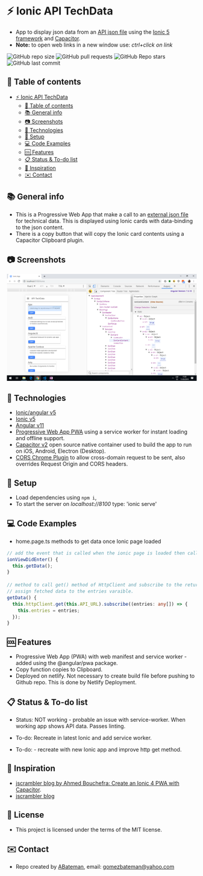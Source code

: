 # :zap: Ionic API TechData

* App to display json data from an [API json file](https://media.jscrambler.com/blog/data.json) using the [Ionic 5 framework](https://ionicframework.com/docs) and [Capacitor](https://capacitor.ionicframework.com/).
* **Note:** to open web links in a new window use: _ctrl+click on link_

![GitHub repo size](https://img.shields.io/github/repo-size/AndrewJBateman/ionic-api-techdata?style=plastic)
![GitHub pull requests](https://img.shields.io/github/issues-pr/AndrewJBateman/ionic-api-techdata?style=plastic)
![GitHub Repo stars](https://img.shields.io/github/stars/AndrewJBateman/ionic-api-techdata?style=plastic)
![GitHub last commit](https://img.shields.io/github/last-commit/AndrewJBateman/ionic-api-techdata?style=plastic)

## :page_facing_up: Table of contents

* [:zap: Ionic API TechData](#zap-ionic-api-techdata)
  * [:page_facing_up: Table of contents](#page_facing_up-table-of-contents)
  * [:books: General info](#books-general-info)
  * [:camera: Screenshots](#camera-screenshots)
  * [:signal_strength: Technologies](#signal_strength-technologies)
  * [:floppy_disk: Setup](#floppy_disk-setup)
  * [:computer: Code Examples](#computer-code-examples)
  * [:cool: Features](#cool-features)
  * [:clipboard: Status & To-do list](#clipboard-status--to-do-list)
  * [:clap: Inspiration](#clap-inspiration)
  * [:envelope: Contact](#envelope-contact)

## :books: General info

* This is a Progressive Web App that make a call to an [external json file](https://media.jscrambler.com/blog/data.json) for technical data. This is displayed using Ionic cards with data-binding to the json content.
* There is a copy button that will copy the Ionic card contents using a Capacitor Clipboard plugin.

## :camera: Screenshots

![techData screen print](./img/techData.png)

## :signal_strength: Technologies

* [Ionic/angular v5](https://ionicframework.com/)
* [Ionic v5](https://ionicframework.com/)
* [Angular v11](https://angular.io/)
* [Progressive Web App PWA](https://ionicframework.com/docs/publishing/progressive-web-app) using a service worker for instant loading and offline support.
* [Capacitor v2](https://capacitor.ionicframework.com/) open source native container used to build the app to run on iOS, Android, Electron (Desktop).
* [CORS Chrome Plugin](https://chrome.google.com/webstore/detail/allow-cors-access-control/lhobafahddgcelffkeicbaginigeejlf?hl=es) to allow cross-domain request to be sent, also overrides Request Origin and CORS headers.

## :floppy_disk: Setup

* Load dependencies using `npm i`,
* To start the server on _localhost://8100_ type: 'ionic serve'

## :computer: Code Examples

* home.page.ts methods to get data once Ionic page loaded

```typescript
// add the event that is called when the ionic page is loaded then call getData() method
ionViewDidEnter() {
  this.getData();
}

// method to call get() method of HttpClient and subscribe to the returned Observable
// assign fetched data to the entries varaible.
getData() {
  this.httpClient.get(this.API_URL).subscribe((entries: any[]) => {
    this.entries = entries;
  });
}
```

## :cool: Features

* Progressive Web App (PWA) with web manifest and service worker - added using the @angular/pwa package.
* Copy function copies to Clipboard.
* Deployed on netlify. Not necessary to create build file before pushing to Github repo. This is done by Netlify Deployment.

## :clipboard: Status & To-do list

* Status: NOT working - probable an issue with service-worker. When working app shows API data. Passes linting.
* To-do: Recreate in latest Ionic and add service worker.

* To-do: - recreate with new Ionic app and improve http get method.

## :clap: Inspiration

* [jscrambler blog by Ahmed Bouchefra: Create an Ionic 4 PWA with Capacitor](https://blog.jscrambler.com/create-an-ionic-4-pwa-with-capacitor/).
* [jscrambler blog](https://jscrambler.com/)

## :file_folder: License

* This project is licensed under the terms of the MIT license.

## :envelope: Contact

* Repo created by [ABateman](https://github.com/AndrewJBateman), email: gomezbateman@yahoo.com

